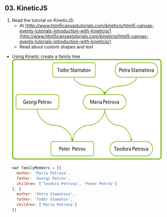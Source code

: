 ## 03. KineticJS

1. Read the tutorial on KineticJS:
	- At [http://www.html5canvastutorials.com/kineticjs/html5-canvas-events-tutorials-introduction-with-kineticjs/](http://www.html5canvastutorials.com/kineticjs/html5-canvas-events-tutorials-introduction-with-kineticjs/)
	- Read about custom shapes and text
* Using Kinetic create a family tree
	![Family Tree](family-tree.png)

	```javascript
	var familyMembers = [{
	  mother: 'Maria Petrova',
	  father: 'Georgi Petrov',
	  children: ['Teodora Petrova', 'Peter Petrov']
	}, {
	  mother: 'Petra Stamatova',
	  father: 'Todor Stamatov',
	  children: ['Maria Petrova']
	}]
	```

